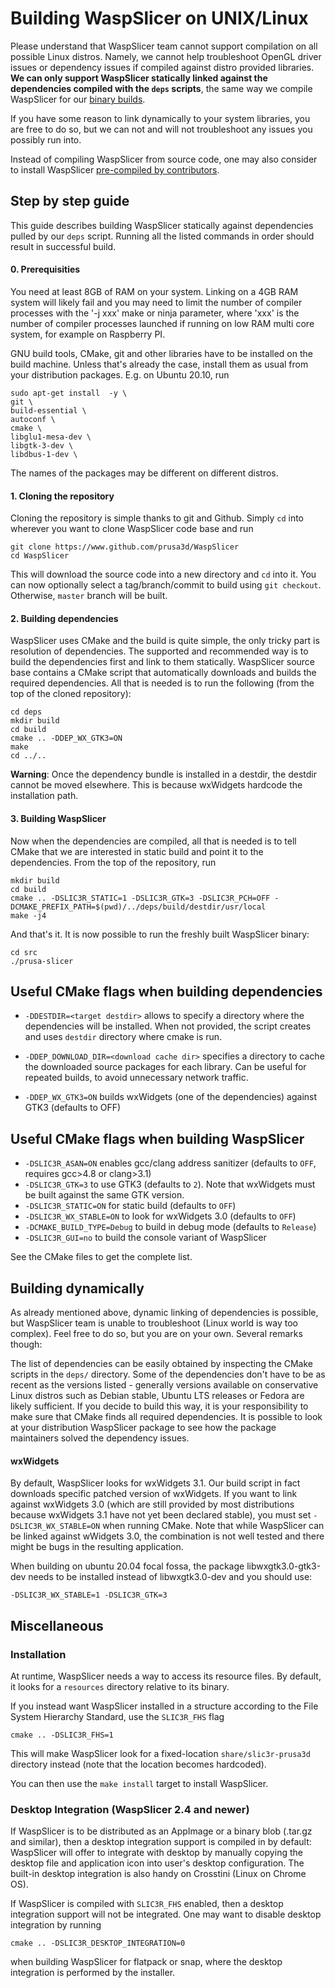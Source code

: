 
# Building WaspSlicer on UNIX/Linux

Please understand that WaspSlicer team cannot support compilation on all possible Linux distros. Namely, we cannot help troubleshoot OpenGL driver issues or dependency issues if compiled against distro provided libraries. **We can only support WaspSlicer statically linked against the dependencies compiled with the `deps` scripts**, the same way we compile WaspSlicer for our [binary builds](https://github.com/prusa3d/WaspSlicer/releases).

If you have some reason to link dynamically to your system libraries, you are free to do so, but we can not and will not troubleshoot any issues you possibly run into.

Instead of compiling WaspSlicer from source code, one may also consider to install WaspSlicer [pre-compiled by contributors](https://github.com/prusa3d/WaspSlicer/wiki/WaspSlicer-on-Linux---binary-distributions).

## Step by step guide

This guide describes building WaspSlicer statically against dependencies pulled by our `deps` script. Running all the listed commands in order should result in successful build.

#### 0. Prerequisities

You need at least 8GB of RAM on your system. Linking on a 4GB RAM system will likely fail and you may need to limit the number of compiler processes with the '-j xxx' make or ninja parameter, where 'xxx' is the number of compiler processes launched if running on low RAM multi core system, for example on Raspberry PI.

GNU build tools, CMake, git and other libraries have to be installed on the build machine.
Unless that's already the case, install them as usual from your distribution packages.
E.g. on Ubuntu 20.10, run
```shell
sudo apt-get install  -y \
git \
build-essential \
autoconf \
cmake \
libglu1-mesa-dev \
libgtk-3-dev \
libdbus-1-dev \

```
The names of the packages may be different on different distros.

#### 1. Cloning the repository


Cloning the repository is simple thanks to git and Github. Simply `cd` into wherever you want to clone WaspSlicer code base and run
```
git clone https://www.github.com/prusa3d/WaspSlicer
cd WaspSlicer
```
This will download the source code into a new directory and `cd` into it. You can now optionally select a tag/branch/commit to build using `git checkout`. Otherwise, `master` branch will be built.


#### 2. Building dependencies

WaspSlicer uses CMake and the build is quite simple, the only tricky part is resolution of dependencies. The supported and recommended way is to build the dependencies first and link to them statically. WaspSlicer source base contains a CMake script that automatically downloads and builds the required dependencies. All that is needed is to run the following (from the top of the cloned repository):

    cd deps
    mkdir build
    cd build
    cmake .. -DDEP_WX_GTK3=ON
    make
    cd ../..


**Warning**: Once the dependency bundle is installed in a destdir, the destdir cannot be moved elsewhere. This is because wxWidgets hardcode the installation path.


#### 3. Building WaspSlicer

Now when the dependencies are compiled, all that is needed is to tell CMake that we are interested in static build and point it to the dependencies. From the top of the repository, run

    mkdir build
    cd build
    cmake .. -DSLIC3R_STATIC=1 -DSLIC3R_GTK=3 -DSLIC3R_PCH=OFF -DCMAKE_PREFIX_PATH=$(pwd)/../deps/build/destdir/usr/local
    make -j4

And that's it. It is now possible to run the freshly built WaspSlicer binary:

    cd src
    ./prusa-slicer




## Useful CMake flags when building dependencies

- `-DDESTDIR=<target destdir>` allows to specify a directory where the dependencies will be installed. When not provided, the script creates and uses `destdir` directory where cmake is run.

- `-DDEP_DOWNLOAD_DIR=<download cache dir>` specifies a directory to cache the downloaded source packages for each library. Can be useful for repeated builds, to avoid unnecessary network traffic.

- `-DDEP_WX_GTK3=ON` builds wxWidgets (one of the dependencies) against GTK3 (defaults to OFF)


## Useful CMake flags when building WaspSlicer
- `-DSLIC3R_ASAN=ON` enables gcc/clang address sanitizer (defaults to `OFF`, requires gcc>4.8 or clang>3.1)
- `-DSLIC3R_GTK=3` to use GTK3 (defaults to `2`). Note that wxWidgets must be built against the same GTK version.
- `-DSLIC3R_STATIC=ON` for static build (defaults to `OFF`)
- `-DSLIC3R_WX_STABLE=ON` to look for wxWidgets 3.0 (defaults to `OFF`)
- `-DCMAKE_BUILD_TYPE=Debug` to build in debug mode (defaults to `Release`)
- `-DSLIC3R_GUI=no` to build the console variant of WaspSlicer

See the CMake files to get the complete list.



## Building dynamically

As already mentioned above, dynamic linking of dependencies is possible, but WaspSlicer team is unable to troubleshoot (Linux world is way too complex). Feel free to do so, but you are on your own. Several remarks though:

The list of dependencies can be easily obtained by inspecting the CMake scripts in the `deps/` directory. Some of the dependencies don't have to be as recent as the versions listed - generally versions available on conservative Linux distros such as Debian stable, Ubuntu LTS releases or Fedora are likely sufficient. If you decide to build this way, it is your responsibility to make sure that CMake finds all required dependencies. It is possible to look at your distribution WaspSlicer package to see how the package maintainers solved the dependency issues.

#### wxWidgets
By default, WaspSlicer looks for wxWidgets 3.1. Our build script in fact downloads specific patched version of wxWidgets. If you want to link against wxWidgets 3.0 (which are still provided by most distributions because wxWidgets 3.1 have not yet been declared stable), you must set `-DSLIC3R_WX_STABLE=ON` when running CMake. Note that while WaspSlicer can be linked against wWidgets 3.0, the combination is not well tested and there might be bugs in the resulting application. 

When building on ubuntu 20.04 focal fossa, the package libwxgtk3.0-gtk3-dev needs to be installed instead of libwxgtk3.0-dev and you should use:
```
-DSLIC3R_WX_STABLE=1 -DSLIC3R_GTK=3
``` 

## Miscellaneous

### Installation

At runtime, WaspSlicer needs a way to access its resource files. By default, it looks for a `resources` directory relative to its binary.

If you instead want WaspSlicer installed in a structure according to the File System Hierarchy Standard, use the `SLIC3R_FHS` flag

    cmake .. -DSLIC3R_FHS=1

This will make WaspSlicer look for a fixed-location `share/slic3r-prusa3d` directory instead (note that the location becomes hardcoded).

You can then use the `make install` target to install WaspSlicer.

### Desktop Integration (WaspSlicer 2.4 and newer)

If WaspSlicer is to be distributed as an AppImage or a binary blob (.tar.gz and similar), then a desktop integration support is compiled in by default: WaspSlicer will offer to integrate with desktop by manually copying the desktop file and application icon into user's desktop configuration. The built-in desktop integration is also handy on Crosstini (Linux on Chrome OS).

If WaspSlicer is compiled with `SLIC3R_FHS` enabled, then a desktop integration support will not be integrated. One may want to disable desktop integration by running
    
    cmake .. -DSLIC3R_DESKTOP_INTEGRATION=0
    
when building WaspSlicer for flatpack or snap, where the desktop integration is performed by the installer.
